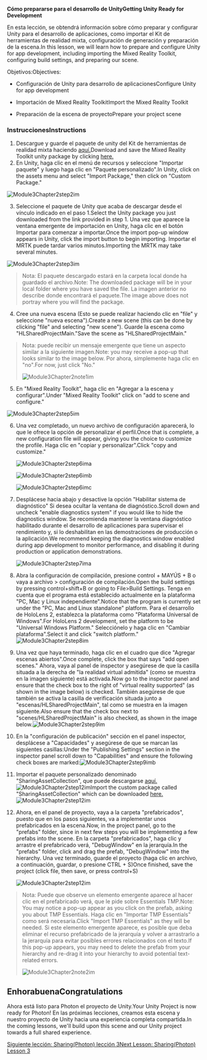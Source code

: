 <span data-ttu-id="9aa09-101">**Cómo prepararse para el desarrollo de Unity**</span><span class="sxs-lookup"><span data-stu-id="9aa09-101">**Getting Unity Ready for Development**</span></span> 

<span data-ttu-id="9aa09-102">En esta lección, se obtendrá información sobre cómo preparar y configurar Unity para el desarrollo de aplicaciones, como importar el Kit de herramientas de realidad mixta, configuración de generación y preparación de la escena.</span><span class="sxs-lookup"><span data-stu-id="9aa09-102">In this lesson, we will learn how to prepare and configure Unity for app development, including importing the Mixed Reality Toolkit, configuring build settings, and preparing our scene.</span></span>

<span data-ttu-id="9aa09-103">Objetivos:</span><span class="sxs-lookup"><span data-stu-id="9aa09-103">Objectives:</span></span>

- <span data-ttu-id="9aa09-104">Configuración de Unity para desarrollo de aplicaciones</span><span class="sxs-lookup"><span data-stu-id="9aa09-104">Configure Unity for app development</span></span>

- <span data-ttu-id="9aa09-105">Importación de Mixed Reality Toolkit</span><span class="sxs-lookup"><span data-stu-id="9aa09-105">Import the Mixed Reality Toolkit</span></span>

- <span data-ttu-id="9aa09-106">Preparación de la escena de proyecto</span><span class="sxs-lookup"><span data-stu-id="9aa09-106">Prepare your project scene</span></span>

### <a name="instructions"></a><span data-ttu-id="9aa09-107">Instrucciones</span><span class="sxs-lookup"><span data-stu-id="9aa09-107">Instructions</span></span>

1. <span data-ttu-id="9aa09-108">Descargue y guarde el paquete de unity del Kit de herramientas de realidad mixta haciendo [aquí.](https://github.com/microsoft/MixedRealityToolkit-Unity/releases/download/v2.0.0-RC2.1/Microsoft.MixedReality.Toolkit.Unity.Foundation-v2.0.0-RC2.1.unitypackage)</span><span class="sxs-lookup"><span data-stu-id="9aa09-108">Download and save the Mixed Reality Toolkit unity package by clicking [here.](https://github.com/microsoft/MixedRealityToolkit-Unity/releases/download/v2.0.0-RC2.1/Microsoft.MixedReality.Toolkit.Unity.Foundation-v2.0.0-RC2.1.unitypackage)</span></span>
2. <span data-ttu-id="9aa09-109">En Unity, haga clic en el menú de recursos y seleccione "Importar paquete" y luego haga clic en "Paquete personalizado".</span><span class="sxs-lookup"><span data-stu-id="9aa09-109">In Unity, click on the assets menu and select "Import Package," then click on "Custom Package."</span></span>

![Module3Chapter2step2im](images/module3chapter2step2im.PNG)

3. <span data-ttu-id="9aa09-111">Seleccione el paquete de Unity que acaba de descargar desde el vínculo indicado en el paso 1.</span><span class="sxs-lookup"><span data-stu-id="9aa09-111">Select the Unity package you just downloaded from the link provided in step 1.</span></span> <span data-ttu-id="9aa09-112">Una vez que aparece la ventana emergente de importación en Unity, haga clic en el botón Importar para comenzar a importar.</span><span class="sxs-lookup"><span data-stu-id="9aa09-112">Once the import pop-up window appears in Unity, click the import button to begin importing.</span></span> <span data-ttu-id="9aa09-113">Importar el MRTK puede tardar varios minutos.</span><span class="sxs-lookup"><span data-stu-id="9aa09-113">Importing the MRTK may take several minutes.</span></span>

![Module3Chapter2step3im](images/module3chapter2step3im.PNG)

> <span data-ttu-id="9aa09-115">Nota: El paquete descargado estará en la carpeta local donde ha guardado el archivo.</span><span class="sxs-lookup"><span data-stu-id="9aa09-115">Note: The downloaded package will be in your local folder where you have saved the file.</span></span> <span data-ttu-id="9aa09-116">La imagen anterior no describe donde encontrará el paquete.</span><span class="sxs-lookup"><span data-stu-id="9aa09-116">The image above does not portray where you will find the package.</span></span>

4. <span data-ttu-id="9aa09-117">Cree una nueva escena (Esto se puede realizar haciendo clic en "file" y seleccione "nueva escena").</span><span class="sxs-lookup"><span data-stu-id="9aa09-117">Create a new scene (this can be done by clicking "file" and selecting "new scene").</span></span> <span data-ttu-id="9aa09-118">Guarde la escena como "HLSharedProjectMain."</span><span class="sxs-lookup"><span data-stu-id="9aa09-118">Save the scene as "HLSharedProjectMain."</span></span>

> <span data-ttu-id="9aa09-119">Nota: puede recibir un mensaje emergente que tiene un aspecto similar a la siguiente imagen.</span><span class="sxs-lookup"><span data-stu-id="9aa09-119">Note: you may receive a pop-up that looks similar to the image below.</span></span> <span data-ttu-id="9aa09-120">Por ahora, simplemente haga clic en "no".</span><span class="sxs-lookup"><span data-stu-id="9aa09-120">For now, just click "No."</span></span>
>
> ![Module3Chapter2note1im](images/module3chapter2note1im.PNG)

5. <span data-ttu-id="9aa09-122">En "Mixed Reality Toolkit", haga clic en "Agregar a la escena y configurar".</span><span class="sxs-lookup"><span data-stu-id="9aa09-122">Under "Mixed Reality Toolkit" click on "add to scene and configure."</span></span>

![Module3Chapter2step5im](images/module3chapter2step5im.PNG)

6. <span data-ttu-id="9aa09-124">Una vez completado, un nuevo archivo de configuración aparecerá, lo que le ofrece la opción de personalizar el perfil.</span><span class="sxs-lookup"><span data-stu-id="9aa09-124">Once that is complete, a new configuration file will appear, giving you the choice to customize the profile.</span></span> <span data-ttu-id="9aa09-125">Haga clic en "copiar y personalizar".</span><span class="sxs-lookup"><span data-stu-id="9aa09-125">Click "copy and customize."</span></span>

   ![Module3Chapter2step6ima](images/module3chapter2step6ima.PNG)

   ![Module3Chapter2step6imb](images/module3chapter2step6imb.PNG)

   ![Module3Chapter2step6imc](images/module3chapter2step6imc.PNG)

7. <span data-ttu-id="9aa09-129">Desplácese hacia abajo y desactive la opción "Habilitar sistema de diagnóstico" Si desea ocultar la ventana de diagnóstico.</span><span class="sxs-lookup"><span data-stu-id="9aa09-129">Scroll down and uncheck "enable diagnostics system" if you would like to hide the diagnostics window.</span></span> <span data-ttu-id="9aa09-130">Se recomienda mantener la ventana diagnóstico habilitado durante el desarrollo de aplicaciones para supervisar el rendimiento y, si lo deshabilitan en las demostraciones de producción o la aplicación.</span><span class="sxs-lookup"><span data-stu-id="9aa09-130">We recommend keeping the diagnostics window enabled during app development to monitor performance, and disabling it during production or application demonstrations.</span></span> 

   ![Module3Chapter2step7ima](images/module3chapter2step7ima.PNG)

8. <span data-ttu-id="9aa09-132">Abra la configuración de compilación, presione control + MAYÚS + B o vaya a archivo > configuración de compilación.</span><span class="sxs-lookup"><span data-stu-id="9aa09-132">Open the build settings by pressing control+shift+B or going to File>Build Settings.</span></span> <span data-ttu-id="9aa09-133">Tenga en cuenta que el programa está establecido actualmente en la plataforma "PC, Mac y Linux independiente".</span><span class="sxs-lookup"><span data-stu-id="9aa09-133">Notice that the program is currently set under the "PC, Mac and Linux standalone" platform.</span></span> <span data-ttu-id="9aa09-134">Para el desarrollo de HoloLens 2, establezca la plataforma como "Plataforma Universal de Windows".</span><span class="sxs-lookup"><span data-stu-id="9aa09-134">For HoloLens 2 development, set the platform to be "Universal Windows Platform."</span></span> <span data-ttu-id="9aa09-135">Selecciónelo y haga clic en "Cambiar plataforma".</span><span class="sxs-lookup"><span data-stu-id="9aa09-135">Select it and click "switch platform."</span></span>![Module3Chapter2step8im](images/module3chapter2step8im.PNG)

9. <span data-ttu-id="9aa09-137">Una vez que haya terminado, haga clic en el cuadro que dice "Agregar escenas abiertos".</span><span class="sxs-lookup"><span data-stu-id="9aa09-137">Once complete, click the box that says "add open scenes."</span></span> <span data-ttu-id="9aa09-138">Ahora, vaya al panel de inspector y asegúrese de que la casilla situada a la derecha de "la realidad virtual admitida" (como se muestra en la imagen siguiente) está activada.</span><span class="sxs-lookup"><span data-stu-id="9aa09-138">Now go to the inspector panel and ensure that the check box to the right of "virtual reality supported" (as shown in the image below) is checked.</span></span> <span data-ttu-id="9aa09-139">También asegúrese de que también se activa la casilla de verificación situada junto a "escenas/HLSharedProjectMain", tal como se muestra en la imagen siguiente.</span><span class="sxs-lookup"><span data-stu-id="9aa09-139">Also ensure that the check box next to "scenes/HLSharedProjectMain" is also checked, as shown in the image below.</span></span>![Module3Chapter2step9im](images/module3chapter2step9im.PNG)

10. <span data-ttu-id="9aa09-141">En la "configuración de publicación" sección en el panel inspector, desplácese a "Capacidades" y asegúrese de que se marcan las siguientes casillas:</span><span class="sxs-lookup"><span data-stu-id="9aa09-141">Under the "Publishing Settings" section in the inspector panel scroll down to "Capabilities" and ensure the following check boxes are marked:</span></span>![Module3Chapter2step9imb](images/module3chapter2step9imb.PNG)

11. <span data-ttu-id="9aa09-143">Importar el paquete personalizado denominado "SharingAssetCollection", que puede descargarse [aquí.](https://github.com/microsoft/MixedRealityLearning/releases/download/Sharing_2/SharingAssetCollection.unitypackage) ![Module3Chapter2step12im](images/module3chapter2step11im.PNG)</span><span class="sxs-lookup"><span data-stu-id="9aa09-143">Import the custom package called "SharingAssetCollection" which can be downloaded [here.](https://github.com/microsoft/MixedRealityLearning/releases/download/Sharing_2/SharingAssetCollection.unitypackage)![Module3Chapter2step12im](images/module3chapter2step11im.PNG)</span></span>

12. <span data-ttu-id="9aa09-144">Ahora, en el panel de proyecto, vaya a la carpeta "prefabricados", puesto que en los pasos siguientes, va a implementar unos prefabricados en la escena.</span><span class="sxs-lookup"><span data-stu-id="9aa09-144">Now, in the project panel, go to the "prefabs" folder, since in next few steps you will be implementing a few prefabs into the scene.</span></span> <span data-ttu-id="9aa09-145">En la carpeta "prefabricados", haga clic y arrastre el prefabricado verá, "DebugWindow" en la jerarquía.</span><span class="sxs-lookup"><span data-stu-id="9aa09-145">In the "prefabs" folder, click and drag the prefab, "DebugWindow" into the hierarchy.</span></span> <span data-ttu-id="9aa09-146">Una vez terminado, guarde el proyecto (haga clic en archivo, a continuación, guardar, o presione CTRL + S)</span><span class="sxs-lookup"><span data-stu-id="9aa09-146">Once finished, save the project (click file, then save, or press control+S)</span></span>

    ![Module3Chapter2step12im](images/module3chapter2step12im.PNG)

   > <span data-ttu-id="9aa09-148">Nota: Puede que observe un elemento emergente aparece al hacer clic en el prefabricado verá, que le pide sobre Essentials TMP.</span><span class="sxs-lookup"><span data-stu-id="9aa09-148">Note: You may notice a pop-up appear as you click on the prefab, asking you about TMP Essentials.</span></span> <span data-ttu-id="9aa09-149">Haga clic en "Importar TMP Essentials" como será necesaria.</span><span class="sxs-lookup"><span data-stu-id="9aa09-149">Click "Import TMP Essentials" as they will be needed.</span></span> <span data-ttu-id="9aa09-150">Si este elemento emergente aparece, es posible que deba eliminar el recurso prefabricado de la jerarquía y volver a arrastrarlo a la jerarquía para evitar posibles errores relacionados con el texto.</span><span class="sxs-lookup"><span data-stu-id="9aa09-150">If this pop-up appears, you may need to delete the prefab from your hierarchy and re-drag it into your hierarchy to avoid potential text-related errors.</span></span>
   >
   > ![Module3Chapter2note2im](images/module3chapter2note2im.PNG)


## <a name="congratulations"></a><span data-ttu-id="9aa09-152">Enhorabuena</span><span class="sxs-lookup"><span data-stu-id="9aa09-152">Congratulations</span></span>

<span data-ttu-id="9aa09-153">Ahora está listo para Photon el proyecto de Unity.</span><span class="sxs-lookup"><span data-stu-id="9aa09-153">Your Unity Project is now ready for Photon!</span></span> <span data-ttu-id="9aa09-154">En las próximas lecciones, creamos esta escena y nuestro proyecto de Unity hacia una experiencia completa compartida.</span><span class="sxs-lookup"><span data-stu-id="9aa09-154">In the coming lessons, we'll build upon this scene and our Unity project towards a full shared experience.</span></span>

<span data-ttu-id="9aa09-155">[Siguiente lección: Sharing(Photon) lección 3](mrlearning-sharing(photon)-ch3.md)</span><span class="sxs-lookup"><span data-stu-id="9aa09-155">[Next Lesson: Sharing(Photon) Lesson 3](mrlearning-sharing(photon)-ch3.md)</span></span>


